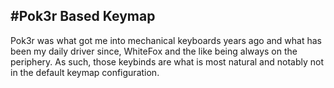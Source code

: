 #Pok3r Based Keymap
--
Pok3r was what got me into mechanical keyboards years ago and what has been my daily driver since, WhiteFox and the like being always on the periphery. As such, those keybinds are what is most natural and notably not in the default keymap configuration.
